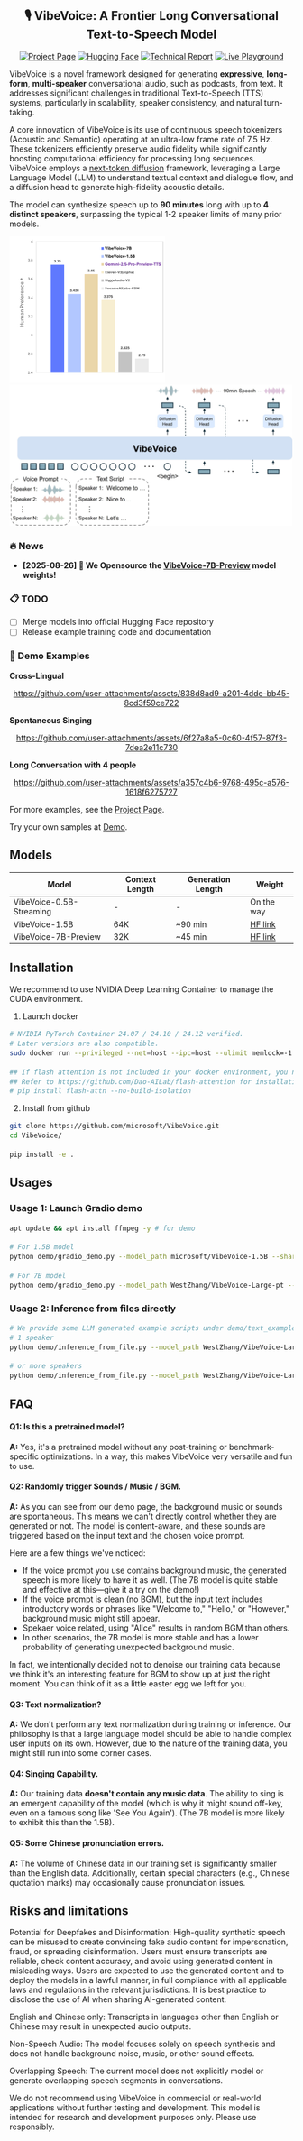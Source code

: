 <div align="center">

## 🎙️ VibeVoice: A Frontier Long Conversational Text-to-Speech Model
[![Project Page](https://img.shields.io/badge/Project-Page-blue?logo=microsoft)](https://microsoft.github.io/VibeVoice)
[![Hugging Face](https://img.shields.io/badge/HuggingFace-Collection-orange?logo=huggingface)](https://huggingface.co/collections/microsoft/vibevoice-68a2ef24a875c44be47b034f)
[![Technical Report](https://img.shields.io/badge/Technical-Report-red?logo=adobeacrobatreader)](report/TechnicalReport.pdf)
[![Live Playground](https://img.shields.io/badge/Live-Playground-green?logo=gradio)](https://aka.ms/VibeVoice-Demo)

</div>
<!-- <div align="center">
<img src="Figures/log.png" alt="VibeVoice Logo" width="200">
</div> -->

VibeVoice is a novel framework designed for generating **expressive**, **long-form**, **multi-speaker** conversational audio, such as podcasts, from text. It addresses significant challenges in traditional Text-to-Speech (TTS) systems, particularly in scalability, speaker consistency, and natural turn-taking.

A core innovation of VibeVoice is its use of continuous speech tokenizers (Acoustic and Semantic) operating at an ultra-low frame rate of 7.5 Hz. These tokenizers efficiently preserve audio fidelity while significantly boosting computational efficiency for processing long sequences. VibeVoice employs a [next-token diffusion](https://arxiv.org/abs/2412.08635) framework, leveraging a Large Language Model (LLM) to understand textual context and dialogue flow, and a diffusion head to generate high-fidelity acoustic details.

The model can synthesize speech up to **90 minutes** long with up to **4 distinct speakers**, surpassing the typical 1-2 speaker limits of many prior models. 


<p align="left">
  <img src="Figures/MOS-preference.png" alt="MOS Preference Results" height="260px">
  <img src="Figures/VibeVoice.jpg" alt="VibeVoice Overview" height="250px" style="margin-right: 10px;">
</p>

### 🔥 News

- **[2025-08-26] 🎉 We Opensource the [VibeVoice-7B-Preview](https://huggingface.co/WestZhang/VibeVoice-Large-pt) model weights!**

### 📋 TODO

- [ ] Merge models into official Hugging Face repository
- [ ] Release example training code and documentation

### 🎵 Demo Examples

**Cross-Lingual**
<div align="center">

https://github.com/user-attachments/assets/838d8ad9-a201-4dde-bb45-8cd3f59ce722

</div>

**Spontaneous Singing**
<div align="center">

https://github.com/user-attachments/assets/6f27a8a5-0c60-4f57-87f3-7dea2e11c730

</div>


**Long Conversation with 4 people**
<div align="center">

https://github.com/user-attachments/assets/a357c4b6-9768-495c-a576-1618f6275727

</div>

For more examples, see the [Project Page](https://microsoft.github.io/VibeVoice).

Try your own samples at [Demo](https://aka.ms/VibeVoice-Demo).


## Models
| Model | Context Length | Generation Length |  Weight |
|-------|----------------|----------|----------|
| VibeVoice-0.5B-Streaming | - | - | On the way |
| VibeVoice-1.5B | 64K | ~90 min | [HF link](https://huggingface.co/microsoft/VibeVoice-1.5B) |
| VibeVoice-7B-Preview| 32K | ~45 min | [HF link](https://huggingface.co/WestZhang/VibeVoice-Large-pt) |

## Installation
We recommend to use NVIDIA Deep Learning Container to manage the CUDA environment. 

1. Launch docker
```bash
# NVIDIA PyTorch Container 24.07 / 24.10 / 24.12 verified. 
# Later versions are also compatible.
sudo docker run --privileged --net=host --ipc=host --ulimit memlock=-1:-1 --ulimit stack=-1:-1 --gpus all --rm -it  nvcr.io/nvidia/pytorch:24.07-py3

## If flash attention is not included in your docker environment, you need to install it manually
## Refer to https://github.com/Dao-AILab/flash-attention for installation instructions
# pip install flash-attn --no-build-isolation
```

2. Install from github
```bash
git clone https://github.com/microsoft/VibeVoice.git
cd VibeVoice/

pip install -e .
```

## Usages

### Usage 1: Launch Gradio demo
```bash
apt update && apt install ffmpeg -y # for demo

# For 1.5B model
python demo/gradio_demo.py --model_path microsoft/VibeVoice-1.5B --share

# For 7B model
python demo/gradio_demo.py --model_path WestZhang/VibeVoice-Large-pt --share
```

### Usage 2: Inference from files directly
```bash
# We provide some LLM generated example scripts under demo/text_examples/ for demo
# 1 speaker
python demo/inference_from_file.py --model_path WestZhang/VibeVoice-Large-pt --txt_path demo/text_examples/1p_abs.txt --speaker_names Alice

# or more speakers
python demo/inference_from_file.py --model_path WestZhang/VibeVoice-Large-pt --txt_path demo/text_examples/2p_music.txt --speaker_names Alice Yunfan
```

## FAQ
#### Q1: Is this a pretrained model?
**A:** Yes, it's a pretrained model without any post-training or benchmark-specific optimizations. In a way, this makes VibeVoice very versatile and fun to use.

#### Q2: Randomly trigger Sounds / Music / BGM.
**A:** As you can see from our demo page, the background music or sounds are spontaneous. This means we can't directly control whether they are generated or not. The model is content-aware, and these sounds are triggered based on the input text and the chosen voice prompt.

Here are a few things we've noticed:
*   If the voice prompt you use contains background music, the generated speech is more likely to have it as well. (The 7B model is quite stable and effective at this—give it a try on the demo!)
*   If the voice prompt is clean (no BGM), but the input text includes introductory words or phrases like "Welcome to," "Hello," or "However," background music might still appear.
*   Spekaer voice related, using "Alice" results in random BGM than others.
*   In other scenarios, the 7B model is more stable and has a lower probability of generating unexpected background music.

In fact, we intentionally decided not to denoise our training data because we think it's an interesting feature for BGM to show up at just the right moment. You can think of it as a little easter egg we left for you.

#### Q3: Text normalization?
**A:** We don't perform any text normalization during training or inference. Our philosophy is that a large language model should be able to handle complex user inputs on its own. However, due to the nature of the training data, you might still run into some corner cases.

#### Q4: Singing Capability.
**A:** Our training data **doesn't contain any music data**. The ability to sing is an emergent capability of the model (which is why it might sound off-key, even on a famous song like 'See You Again'). (The 7B model is more likely to exhibit this than the 1.5B).

#### Q5: Some Chinese pronunciation errors.
**A:** The volume of Chinese data in our training set is significantly smaller than the English data. Additionally, certain special characters (e.g., Chinese quotation marks) may occasionally cause pronunciation issues.

## Risks and limitations

Potential for Deepfakes and Disinformation: High-quality synthetic speech can be misused to create convincing fake audio content for impersonation, fraud, or spreading disinformation. Users must ensure transcripts are reliable, check content accuracy, and avoid using generated content in misleading ways. Users are expected to use the generated content and to deploy the models in a lawful manner, in full compliance with all applicable laws and regulations in the relevant jurisdictions. It is best practice to disclose the use of AI when sharing AI-generated content.

English and Chinese only: Transcripts in languages other than English or Chinese may result in unexpected audio outputs.

Non-Speech Audio: The model focuses solely on speech synthesis and does not handle background noise, music, or other sound effects.

Overlapping Speech: The current model does not explicitly model or generate overlapping speech segments in conversations.

We do not recommend using VibeVoice in commercial or real-world applications without further testing and development. This model is intended for research and development purposes only. Please use responsibly.
